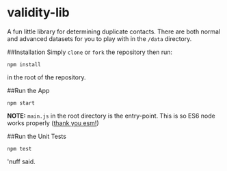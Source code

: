 # validity-lib
A fun little library for determining duplicate contacts.  There are both normal and advanced datasets for you to play with in the `/data` directory.

##Installation
Simply `clone` or `fork` the repository then run:
```
npm install
```
in the root of the repository.

##Run the App
```
npm start
```

**NOTE:** `main.js` in the root directory is the entry-point.  This is so ES6 node works properly ([thank you esm!](https://github.com/standard-things/esm))

##Run the Unit Tests
```
npm test
```
'nuff said.
